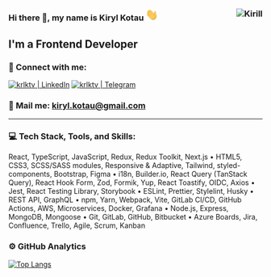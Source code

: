 ### Hi there 👋, my name is Kiryl Kotau <img src="https://raw.githubusercontent.com/krlktv/krlktv/main/img/Hi.gif" width="25px"> <img align="right" src="https://komarev.com/ghpvc/?username=krlktv&label=Profile%20Views%20&color=AC1F21&style=flat-square" alt="Kirill" />

## I'm a Frontend Developer

### 🤝 Connect with me:

[<img alt="krlktv | LinkedIn" src="https://img.shields.io/badge/linkedin-0077B5.svg?&style=for-the-badge&logo=linkedin&logoColor=fff" />][linkedin]
[<img alt="krlktv | Telegram" src="https://img.shields.io/badge/telegram-0077B5.svg?&style=for-the-badge&logo=telegram&logoColor=fff" />][telegram]

### 📩 Mail me: kiryl.kotau@gmail.com

---

### 💻 Tech Stack, Tools, and Skills:

React, TypeScript, JavaScript, Redux, Redux Toolkit, Next.js 
• HTML5, CSS3, SCSS/SASS modules, Responsive & Adaptive, Tailwind, styled-components, Bootstrap, Figma 
• i18n, Builder.io, React Query (TanStack Query), React Hook Form, Zod, Formik, Yup, React Toastify, OIDC, Axios 
• Jest, React Testing Library, Storybook 
• ESLint, Prettier, Stylelint, Husky 
• REST API, GraphQL 
• npm, Yarn, Webpack, Vite, GitLab CI/CD, GitHub Actions, AWS, Microservices, Docker, Grafana 
• Node.js, Express, MongoDB, Mongoose 
• Git, GitLab, GitHub, Bitbucket 
• Azure Boards, Jira, Confluence, Trello, Agile, Scrum, Kanban

### ⚙️ GitHub Analytics
[![Top Langs](https://github-readme-stats.vercel.app/api/top-langs/?username=krlktv&show_icons=true&theme=tokyonight&layout=compact)](https://github.com/anuraghazra/github-readme-stats)

[linkedin]: https://linkedin.com/in/krlktv
[telegram]: https://t.me/krlktv

<!--
**krlktv/krlktv** is a ✨ _special_ ✨ repository because its `README.md` (this file) appears on your GitHub profile.

Here are some ideas to get you started:

- 🔭 I’m currently working on ...
- 🌱 I’m currently learning ...
- 👯 I’m looking to collaborate on ...
- 🤔 I’m looking for help with ...
- 💬 Ask me about ...
- 📫 How to reach me: ...
- 😄 Pronouns: ...
- ⚡ Fun fact: ...
-->
